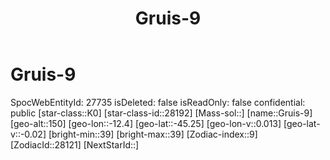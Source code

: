 ﻿---
title: "Gruis-9"
location: [-45.25,-12.4,150]
type: Station
tags:
- astro/Star

---

# Gruis-9

SpocWebEntityId: 27735
isDeleted: false
isReadOnly: false
confidential: public
[star-class::K0]
[star-class-id::28192]
[Mass-sol::]
[name::Gruis-9]
[geo-alt::150]
[geo-lon::-12.4]
[geo-lat::-45.25]
[geo-lon-v::0.013]
[geo-lat-v::-0.02]
[bright-min::39]
[bright-max::39]
[Zodiac-index::9]
[ZodiacId::28121]
[NextStarId::]

